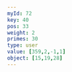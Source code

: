 ```yaml
---
myId: 72
key: 40
pos: 33
weight: 2
primes: 30
type: user
value: [359,2,-1,1]
object: [15,19,28]
---
```


